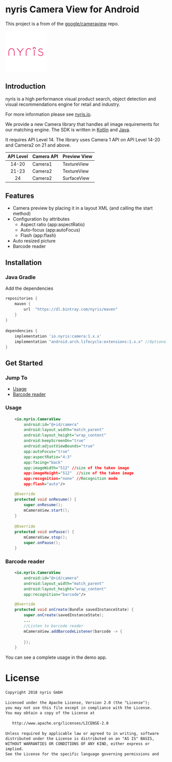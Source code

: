 # nyris Camera View for Android

This project is a from of the [google/cameraview](https://github.com/google/cameraview) repo.

![](nyris_logo.png)

Introduction
------
nyris is a high performance visual product search, object detection and visual recommendations engine
for retail and industry.

For more information please see [nyris.io](https://nyris.io/).

We provide a new Camera library that handles all image requirements for our matching engine.
The SDK is written in [Kotlin](https://kotlinlang.org/) and [Java](https://docs.oracle.com/javase/8/docs/technotes/guides/language/index.html).

It requires API Level 14. The library uses Camera 1 API on API Level 14-20 and Camera2 on 21 and above.

| API Level | Camera API | Preview View |
|:---------:|------------|--------------|
| 14-20     | Camera1    | TextureView  |
| 21-23     | Camera2    | TextureView  |
| 24        | Camera2    | SurfaceView  |


Features
-----
- Camera preview by placing it in a layout XML (and calling the start method)
- Configuration by attributes
  - Aspect ratio (app:aspectRatio)
  - Auto-focus (app:autoFocus)
  - Flash (app:flash)
- Auto resized picture
- Barcode reader

Installation
-----
### Java Gradle
Add the dependencies
```groovy
repositories {
    maven {
        url  "https://dl.bintray.com/nyris/maven"
    }
}

dependencies {
    implementation 'io.nyris:camera:1.x.x'
    implementation "android.arch.lifecycle:extensions:1.x.x" //Optional
}
```

Get Started
-----
### Jump To
* [Usage](#usage)
* [Barcode reader](#barcode-reader)

### Usage

```xml
    <io.nyris.CameraView
        android:id="@+id/camera"
        android:layout_width="match_parent"
        android:layout_height="wrap_content"
        android:keepScreenOn="true"
        android:adjustViewBounds="true"
        app:autoFocus="true"
        app:aspectRatio="4:3"
        app:facing="back"
        app:imageWidth="512" //size of the taken image
        app:imageHeight="512"  //size of the taken image
        app:recognition="none" //Recognition mode
        app:flash="auto"/>
```

```java
    @Override
    protected void onResume() {
        super.onResume();
        mCameraView.start();
    }

    @Override
    protected void onPause() {
        mCameraView.stop();
        super.onPause();
    }
```

### Barcode reader

```xml
    <io.nyris.CameraView
        android:id="@+id/camera"
        android:layout_width="match_parent"
        android:layout_height="wrap_content"
        app:recognition="barcode"/>
```

```java
    @Override
    protected void onCreate(Bundle savedInstanceState) {
        super.onCreate(savedInstanceState);
        ...
        //Listen to barcode reader
        mCameraView.addBarcodeListener(barcode -> {

        });
    }
```

You can see a complete usage in the demo app.

License
=======
    Copyright 2018 nyris GmbH

    Licensed under the Apache License, Version 2.0 (the "License");
    you may not use this file except in compliance with the License.
    You may obtain a copy of the License at

       http://www.apache.org/licenses/LICENSE-2.0

    Unless required by applicable law or agreed to in writing, software
    distributed under the License is distributed on an "AS IS" BASIS,
    WITHOUT WARRANTIES OR CONDITIONS OF ANY KIND, either express or implied.
    See the License for the specific language governing permissions and
